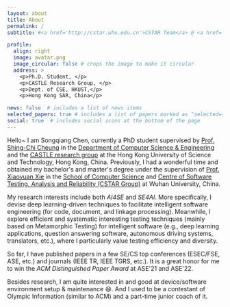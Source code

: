 ```yaml
---
layout: about
title: About
permalink: /
subtitle: #<a href='http://cstar.whu.edu.cn'>CSTAR Team</a> @ <a href='http://cs.whu.edu.cn'>School of Computer Science</a>, <a href='https://www.whu.edu.cn'>Wuhan Univeristy</a>

profile:
  align: right
  image: avatar.png
  image_circular: false # crops the image to make it circular
  address: >
    <p>Ph.D. Student, </p>
    <p>CASTLE Research Group, </p>
    <p>Dept. of CSE, HKUST,</p>
    <p>Hong Kong SAR, China</p>

news: false  # includes a list of news items
selected_papers: true # includes a list of papers marked as "selected={true}"
social: true  # includes social icons at the bottom of the page
---
```


Hello~ I am Songqiang Chen, currently a PhD student supervised by [Prof. Shing-Chi Cheung](https://cse.hkust.edu.hk/~scc/) in the [Department of Computer Science & Engineering](https://cse.hkust.edu.hk) and the [CASTLE research group](http://castle.cse.ust.hk) at the Hong Kong University of Science and Technology, Hong Kong, China. Previously, I had a wonderful time and obtained my bachelor's and master's degree under the supervision of [Prof. Xiaoyuan Xie](https://xiaoyuanxie.github.io) in the [School of Computer Science](http://cs.whu.edu.cn) and [Centre of Software Testing, Analysis and Reliability (CSTAR Group)](http://cstar.whu.edu.cn) at Wuhan University, China.

My research interests include both *AI4SE* and *SE4AI*. More specifically, I devise deep learning-driven techniques to facilitate intelligent software engineering (for code, document, and linkage processing). Meanwhile, I explore efficient and systematic interesting testing techniques (mainly based on Metamorphic Testing) for intelligent software (e.g., deep learning applications, question answering software, autonomous driving systems, translators, etc.), where I particularly value testing efficiency and diversity. 

So far, I have published papers in a few SE/CS top conferences (ESEC/FSE, ASE, etc.) and journals (IEEE TR, IEEE TGRS, etc.). It is a great honor for me to win the *ACM Distinguished Paper Award* at ASE'21 and ASE'22.

Besides research, I am quite interested in and good at device/software environment setup & maintenance :smile:. And I used to be a contestant of Olympic Information (similar to ACM) and a part-time junior coach of it. 
